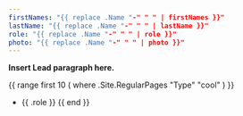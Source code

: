 ```yaml
---
firstNames: "{{ replace .Name "-" " " | firstNames }}"
lastName: "{{ replace .Name "-" " " | lastName }}"
role: "{{ replace .Name "-" " " | role }}"
photo: "{{ replace .Name "-" " " | photo }}"
---
```


**Insert Lead paragraph here.**

{{ range first 10 ( where .Site.RegularPages "Type" "cool" ) }}
* {{ .role }}
{{ end }}
    